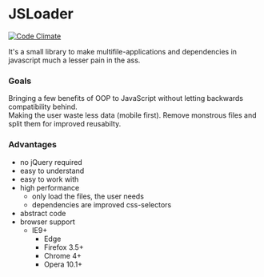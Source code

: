 # JSLoader

[![Code Climate](https://codeclimate.com/github/tstumpenhusen/jsloader/badges/gpa.svg)](https://codeclimate.com/github/tstumpenhusen/jsloader)

It's a small library to make multifile-applications and dependencies in javascript much a lesser pain in the ass.

### Goals

Bringing a few benefits of OOP to JavaScript without letting backwards compatibility behind.  
Making the user waste less data (mobile first).
Remove monstrous files and split them for improved reusabilty.  

### Advantages
 * no jQuery required
 * easy to understand
 * easy to work with
 * high performance
   * only load the files, the user needs
   * dependencies are improved css-selectors
 * abstract code
 * browser support
   * IE9+
	 * Edge
	 * Firefox 3.5+
	 * Chrome 4+
	 * Opera 10.1+